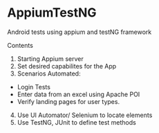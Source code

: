 # AppiumTestNG
Android tests using appium and testNG framework

Contents

1. Starting Appium server
2. Set desired capabilites for the App
3. Scenarios Automated:
  - Login Tests
  - Enter data from an excel using Apache POI
  - Verify landing pages for user types.
4. Use UI Automator/ Selenium to locate elements
5. Use TestNG, JUnit to define test methods
